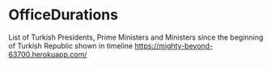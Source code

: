 # OfficeDurations
List of Turkish Presidents, Prime Ministers and Ministers since the beginning of Turkish Republic shown in timeline
https://mighty-beyond-63700.herokuapp.com/
